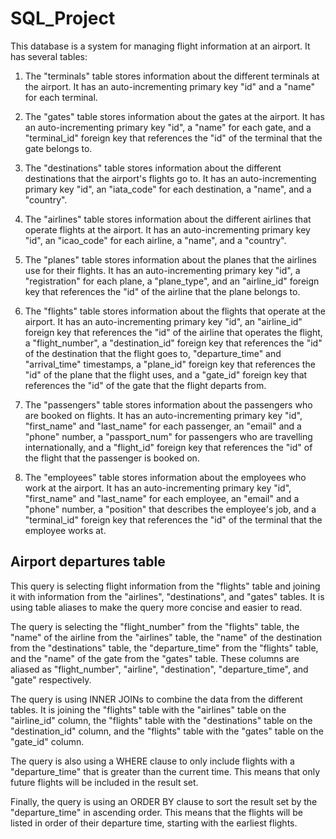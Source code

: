 # SQL_Project

This database is a system for managing flight information at an airport. It has several tables:

1. The "terminals" table stores information about the different terminals at the airport. It has an auto-incrementing primary key "id" and a "name" for each terminal.

2. The "gates" table stores information about the gates at the airport. It has an auto-incrementing primary key "id", a "name" for each gate, and a "terminal_id" foreign key that references the "id" of the terminal that the gate belongs to.

3. The "destinations" table stores information about the different destinations that the airport's flights go to. It has an auto-incrementing primary key "id", an "iata_code" for each destination, a "name", and a "country".

4. The "airlines" table stores information about the different airlines that operate flights at the airport. It has an auto-incrementing primary key "id", an "icao_code" for each airline, a "name", and a "country".

5. The "planes" table stores information about the planes that the airlines use for their flights. It has an auto-incrementing primary key "id", a "registration" for each plane, a "plane_type", and an "airline_id" foreign key that references the "id" of the airline that the plane belongs to.

6. The "flights" table stores information about the flights that operate at the airport. It has an auto-incrementing primary key "id", an "airline_id" foreign key that references the "id" of the airline that operates the flight, a "flight_number", a "destination_id" foreign key that references the "id" of the destination that the flight goes to, "departure_time" and "arrival_time" timestamps, a "plane_id" foreign key that references the "id" of the plane that the flight uses, and a "gate_id" foreign key that references the "id" of the gate that the flight departs from.

7. The "passengers" table stores information about the passengers who are booked on flights. It has an auto-incrementing primary key "id", "first_name" and "last_name" for each passenger, an "email" and a "phone" number, a "passport_num" for passengers who are travelling internationally, and a "flight_id" foreign key that references the "id" of the flight that the passenger is booked on.

8. The "employees" table stores information about the employees who work at the airport. It has an auto-incrementing primary key "id", "first_name" and "last_name" for each employee, an "email" and a "phone" number, a "position" that describes the employee's job, and a "terminal_id" foreign key that references the "id" of the terminal that the employee works at.

## Airport departures table 
This query is selecting flight information from the "flights" table and joining it with information from the "airlines", "destinations", and "gates" tables. It is using table aliases to make the query more concise and easier to read.

The query is selecting the "flight_number" from the "flights" table, the "name" of the airline from the "airlines" table, the "name" of the destination from the "destinations" table, the "departure_time" from the "flights" table, and the "name" of the gate from the "gates" table. These columns are aliased as "flight_number", "airline", "destination", "departure_time", and "gate" respectively.

The query is using INNER JOINs to combine the data from the different tables. It is joining the "flights" table with the "airlines" table on the "airline_id" column, the "flights" table with the "destinations" table on the "destination_id" column, and the "flights" table with the "gates" table on the "gate_id" column.

The query is also using a WHERE clause to only include flights with a "departure_time" that is greater than the current time. This means that only future flights will be included in the result set.

Finally, the query is using an ORDER BY clause to sort the result set by the "departure_time" in ascending order. This means that the flights will be listed in order of their departure time, starting with the earliest flights.
